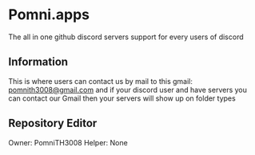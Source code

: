 # Pomni.apps

The​ all in one github discord servers support for every users of discord

## Information
This is where users can contact us by mail to this gmail: pomnith3008@gmail.com and if your discord user and have servers you can contact our Gmail then your servers will show up on folder types

## Repository Editor
Owner: PomniTH3008
Helper: None
